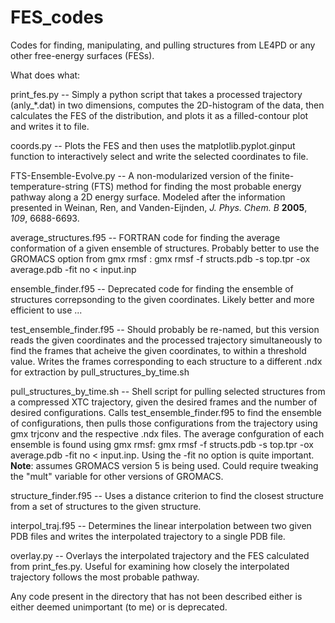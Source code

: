 # FES_codes
Codes for finding, manipulating, and pulling structures from LE4PD or any other free-energy surfaces (FESs).

What does what:

print_fes.py -- Simply a python script that takes a processed trajectory (anly_\*.dat) in two dimensions, computes the 2D-histogram of the data, then calculates the FES of the distribution, and plots it as a filled-contour plot and writes it to file.

coords.py -- Plots the FES and then uses the matplotlib.pyplot.ginput function to interactively select and write the selected coordinates to file.

FTS-Ensemble-Evolve.py -- A non-modularized version of the finite-temperature-string (FTS) method for finding the most probable energy pathway along a 2D energy surface. Modeled after the information presented in Weinan, Ren, and Vanden-Eijnden, *J. Phys. Chem. B* **2005**, *109*, 6688-6693.

average_structures.f95 -- FORTRAN code for finding the average conformation of a given ensemble of structures. Probably better to use the GROMACS option from gmx rmsf : gmx rmsf -f structs.pdb -s top.tpr -ox average.pdb -fit no < input.inp

ensemble_finder.f95 -- Deprecated code for finding the ensemble of structures correpsonding to the given coordinates. Likely better and more efficient to use ...

test_ensemble_finder.f95 -- Should probably be re-named, but this version reads the given coordinates and the processed trajectory simultaneously to find the frames that acheive the given coordinates, to within a threshold value. Writes the frames corresponding to each structure to a different .ndx for extraction by pull_structures_by_time.sh

pull_structures_by_time.sh -- Shell script for pulling selected structures from a compressed XTC trajectory, given the desired frames and the number of desired configurations. Calls test_ensemble_finder.f95 to find the ensemble of configurations, then pulls those configurations from the trajectory using gmx trjconv and the respective .ndx files. The average confguration of each ensemble is found using gmx rmsf: gmx rmsf -f structs.pdb -s top.tpr -ox average.pdb -fit no < input.inp. Using the -fit no option is quite important.
**Note**: assumes GROMACS version 5 is being used. Could require tweaking the "mult" variable for other versions of GROMACS.

structure_finder.f95 -- Uses a distance criterion to find the closest structure from a set of structures to the given structure.

interpol_traj.f95 -- Determines the linear interpolation between two given PDB files and writes the interpolated trajectory to a single PDB file.

overlay.py -- Overlays the interpolated trajectory and the FES calculated from print_fes.py. Useful for examining how closely the interpolated trajectory follows the most probable pathway.

Any code present in the directory that has not been described either is either deemed unimportant (to me) or is deprecated.

